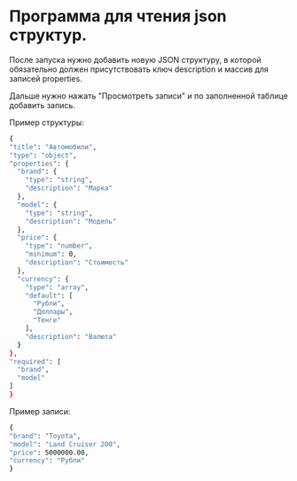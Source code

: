 
# Программа для чтения json структур. 
После запуска нужно добавить новую JSON структуру, в которой обязательно должен присутствовать ключ description и массив для записей properties.

Дальше нужно нажать "Просмотреть записи" и по заполненной таблице добавить запись.

Пример структуры:
```sh
{
"title": "Автомобили",
"type": "object",
"properties": {
  "brand": {
    "type": "string",
    "description": "Марка"
  },
  "model": {
    "type": "string",
    "description": "Модель"
  },
  "price": {
    "type": "number",
    "minimum": 0,
    "description": "Стоимость"
  },
  "currency": {
    "type": "array",
    "default": [
      "Рубли",
      "Доллары",
      "Тенге"
    ],
    "description": "Валюта"
  }
},
"required": [
  "brand",
  "model"
]
}
```

Пример записи:
```sh
{
"brand": "Toyota",
"model": "Land Cruiser 200",
"price": 5000000.00,
"currency": "Рубли"
}
```